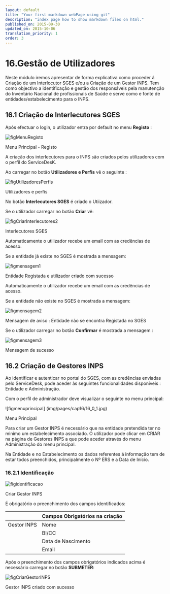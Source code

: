 ```yaml
---
layout: default
title: "Your first markdown webPage using git"
description: "index page how to show markdown files on html."
published_on: 2015-09-30
updated_on: 2015-10-06
translation_priority: 1
order: 3
---
```

<p></p>
<p id="GestãodeUtilizadores"></p>

# 16.Gestão de Utilizadores

Neste módulo iremos apresentar de forma explicativa como proceder á Criação de um Interlocutor SGES e/ou a Criação de um Gestor INPS.
Tem como objectivo a identificação e gestão dos responsáveis pela manutenção do Inventário Nacional de profissionais de Saúde e serve como e fonte de entidades/estabelecimento para o INPS.

## 16.1 Criação de Interlecutores SGES 


Após efectuar o login, o utilizador entra por default no menu **Registo** :

![figMenuRegisto](img/pages/cap16/16_0_7.jpg)

<p class="caption" id="figMenuRegisto"> Menu Principal - Registo </p>

A criação dos interlecutores para o INPS são criados pelos utilizadores com o perfil do ServiceDesK.
 
Ao carregar no botão **Utilizadores e Perfis** vê o seguinte : 

![figUtilizadoresPerfis](img/pages/cap16/16_0_8.jpg)

<p class="caption" id="figUtilizadoresPerfis"> Utilizadores e perfis </p>

No botão **Interlecutores SGES** é criado o Utiizador.

 Se o utilizador carregar no botão **Criar**  vê:
 
 ![figCriarInterlecutores2](img/pages/cap16/16_1_2.jpg)
 
 <p class="caption" id="figCriarInterlecutores2"> Interlecutores SGES </p>
 
 Automaticamente o utilizador recebe um email com as credências de acesso.
 
 Se a entidade já existe no SGES  é mostrada a mensagem:
 
  ![figmensagem1](img/pages/cap16/16_1_4.jpg)
  
  <p class="caption" id="figmensagem1"> Entidade Registada e utilizador criado com sucesso </p>
  
   Automaticamente o utilizador recebe um email com as credências de acesso.

  Se a entidade não existe no SGES  é mostrada a mensagem:    
  
  ![figmensagem2](img/pages/cap16/16_1_5.jpg)
   
  <p class="caption" id="figmensagem2"> Mensagem de aviso : Entidade não se encontra Registada no SGES </p>
   
  Se o utilizador carregar no botão **Confirmar** é mostrada a mensagem :
 
  ![figmensagem3](img/pages/cap16/16_1_6.jpg) 
   
  <p class="caption" id="figmensagem3"> Mensagem de sucesso </p>

## 16.2 Criação de Gestores INPS

Ao identificar e autenticar no portal do SGES, com as credências enviadas pelo ServiceDesk, pode aceder às seguintes funcionalidades disponíveis : Entidade e Administração. 

Com o perfil de administrador deve visualizar o seguinte no menu principal: 

![figmenuprincipal] (img/pages/cap16/16_0_1.jpg)
 
<p class="caption" id="figmenuprincipal"> Menu Principal </p>

Para criar um Gestor INPS é necessário que na entidade pretendida ter no minimo um estabelecimento associado. O utilizador pode clicar em CRIAR na página de Gestores INPS a que pode aceder através do menu Administração do menu principal.

Na Entidade e no Estabelecimento os dados referentes á informação tem de estar todos preenchidos, principalmente o Nº ERS e a Data de Início. 

 ### 16.2.1 Identificação ######

![figidentificacao](img/pages/cap16/16_0_3.jpg)

<p class="caption" id="figidentificacao">Criar Gestor INPS</p>

É obrigatório o preenchimento dos campos identificados:

|                  |Campos Obrigatórios na criação       | 
|------------------|-------------------------------------|
| Gestor INPS      | Nome                                |
|                  | BI/CC                               |
|                  | Data de Nascimento                  |
|                  | Email                               |     

Após o preenchimento dos campos obrigatórios indicados acima é necessário carregar no botão **SUBMETER**:

![figCriarGestorINPS](img/pages/cap16/16_0_3.jpg)

<p class="caption" id="CriarGestorINPS">Gestor INPS criado com sucesso</p>











